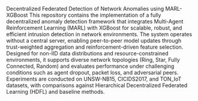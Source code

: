 Decentralized Federated Detection of Network Anomalies using MARL-XGBoost
This repository contains the implementation of a fully decentralized anomaly detection framework that integrates Multi-Agent Reinforcement Learning (MARL) with XGBoost for scalable, robust, and efficient intrusion detection in network environments. The system operates without a central server, enabling peer-to-peer model updates through trust-weighted aggregation and reinforcement-driven feature selection. Designed for non-IID data distributions and resource-constrained environments, it supports diverse network topologies (Ring, Star, Fully Connected, Random) and evaluates performance under challenging conditions such as agent dropout, packet loss, and adversarial peers. Experiments are conducted on UNSW-NB15, CICIDS2017, and TON_IoT datasets, with comparisons against Hierarchical Decentralized Federated Learning (HDFL) and baseline methods.

